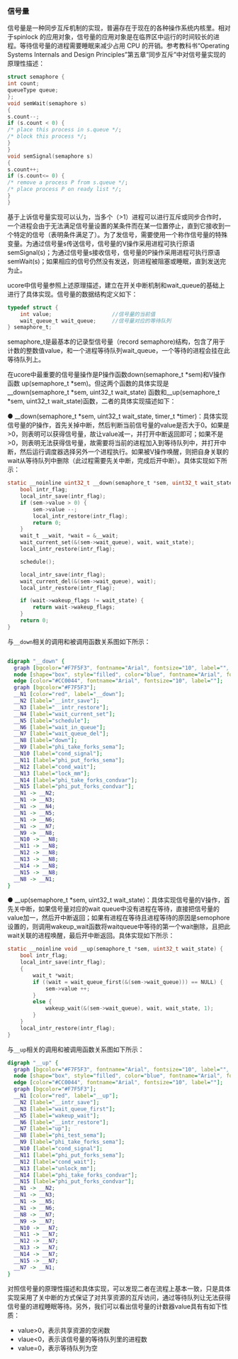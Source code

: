 ### 信号量 

信号量是一种同步互斥机制的实现，普遍存在于现在的各种操作系统内核里。相对于spinlock
的应用对象，信号量的应用对象是在临界区中运行的时间较长的进程。等待信号量的进程需要睡眠来减少占用
CPU 的开销。参考教科书“Operating Systems Internals and Design
Principles”第五章“同步互斥”中对信号量实现的原理性描述：

```c
struct semaphore {
int count;
queueType queue;
};
void semWait(semaphore s)
{
s.count--;
if (s.count < 0) {
/* place this process in s.queue */;
/* block this process */;
}
}
void semSignal(semaphore s)
{
s.count++;
if (s.count<= 0) {
/* remove a process P from s.queue */;
/* place process P on ready list */;
}
}
```

基于上诉信号量实现可以认为，当多个（\>1）进程可以进行互斥或同步合作时，一个进程会由于无法满足信号量设置的某条件而在某一位置停止，直到它接收到一个特定的信号（表明条件满足了）。为了发信号，需要使用一个称作信号量的特殊变量。为通过信号量s传送信号，信号量的V操作采用进程可执行原语semSignal(s)；为通过信号量s接收信号，信号量的P操作采用进程可执行原语semWait(s)；如果相应的信号仍然没有发送，则进程被阻塞或睡眠，直到发送完为止。

ucore中信号量参照上述原理描述，建立在开关中断机制和wait_queue的基础上进行了具体实现。信号量的数据结构定义如下：

```c
typedef struct {
    int value;                   //信号量的当前值
    wait_queue_t wait_queue;     //信号量对应的等待队列
} semaphore_t;
```

semaphore\_t是最基本的记录型信号量（record
semaphore)结构，包含了用于计数的整数值value，和一个进程等待队列wait\_queue，一个等待的进程会挂在此等待队列上。

在ucore中最重要的信号量操作是P操作函数down(semaphore\_t \*sem)和V操作函数 up(semaphore\_t \*sem)。但这两个函数的具体实现是\_\_down(semaphore\_t \*sem, uint32\_t wait\_state) 函数和\_\_up(semaphore\_t \*sem, uint32\_t wait\_state)函数，二者的具体实现描述如下：

● \_\_down(semaphore\_t \*sem, uint32\_t wait\_state, timer\_t \*timer)：具体实现信号量的P操作，首先关掉中断，然后判断当前信号量的value是否大于0。如果是\>0，则表明可以获得信号量，故让value减一，并打开中断返回即可；如果不是\>0，则表明无法获得信号量，故需要将当前的进程加入到等待队列中，并打开中断，然后运行调度器选择另外一个进程执行。如果被V操作唤醒，则把自身关联的wait从等待队列中删除（此过程需要先关中断，完成后开中断）。具体实现如下所示：

```c
static __noinline uint32_t __down(semaphore_t *sem, uint32_t wait_state) {
    bool intr_flag;
    local_intr_save(intr_flag);
    if (sem->value > 0) {
        sem->value --;
        local_intr_restore(intr_flag);
        return 0;
    }
    wait_t __wait, *wait = &__wait;
    wait_current_set(&(sem->wait_queue), wait, wait_state);
    local_intr_restore(intr_flag);

    schedule();

    local_intr_save(intr_flag);
    wait_current_del(&(sem->wait_queue), wait);
    local_intr_restore(intr_flag);

    if (wait->wakeup_flags != wait_state) {
        return wait->wakeup_flags;
    }
    return 0;
}
```

与`__down`相关的调用和被调用函数关系图如下所示：

```dot

digraph "__down" {
  graph [bgcolor="#F7F5F3", fontname="Arial", fontsize="10", label="", rankdir="LR"];
  node [shape="box", style="filled", color="blue", fontname="Arial", fontsize="10", fillcolor="white", label=""];
  edge [color="#CC0044", fontname="Arial", fontsize="10", label=""];
  graph [bgcolor="#F7F5F3"];
  __N1 [color="red", label="__down"];
  __N2 [label="__intr_save"];
  __N3 [label="__intr_restore"];
  __N4 [label="wait_current_set"];
  __N5 [label="schedule"];
  __N6 [label="wait_in_queue"];
  __N7 [label="wait_queue_del"];
  __N8 [label="down"];
  __N9 [label="phi_take_forks_sema"];
  __N10 [label="cond_signal"];
  __N11 [label="phi_put_forks_sema"];
  __N12 [label="cond_wait"];
  __N13 [label="lock_mm"];
  __N14 [label="phi_take_forks_condvar"];
  __N15 [label="phi_put_forks_condvar"];
  __N1 -> __N2;
  __N1 -> __N3;
  __N1 -> __N4;
  __N1 -> __N5;
  __N1 -> __N6;
  __N1 -> __N7;
  __N9 -> __N8;
  __N10 -> __N8;
  __N11 -> __N8;
  __N12 -> __N8;
  __N13 -> __N8;
  __N14 -> __N8;
  __N15 -> __N8;
  __N8 -> __N1;
}
```

● \_\_up(semaphore\_t \*sem, uint32\_t
wait\_state)：具体实现信号量的V操作，首先关中断，如果信号量对应的wait
queue中没有进程在等待，直接把信号量的value加一，然后开中断返回；如果有进程在等待且进程等待的原因是semophore设置的，则调用wakeup\_wait函数将waitqueue中等待的第一个wait删除，且把此wait关联的进程唤醒，最后开中断返回。具体实现如下所示：

```c
static __noinline void __up(semaphore_t *sem, uint32_t wait_state) {
    bool intr_flag;
    local_intr_save(intr_flag);
    {
        wait_t *wait;
        if ((wait = wait_queue_first(&(sem->wait_queue))) == NULL) {
            sem->value ++;
        }
        else {
            wakeup_wait(&(sem->wait_queue), wait, wait_state, 1);
        }
    }
    local_intr_restore(intr_flag);
}
```

与`__up`相关的调用和被调用函数关系图如下所示：

```dot
digraph "__up" {
  graph [bgcolor="#F7F5F3", fontname="Arial", fontsize="10", label="", rankdir="LR"];
  node [shape="box", style="filled", color="blue", fontname="Arial", fontsize="10", fillcolor="white", label=""];
  edge [color="#CC0044", fontname="Arial", fontsize="10", label=""];
  graph [bgcolor="#F7F5F3"];
  __N1 [color="red", label="__up"];
  __N2 [label="__intr_save"];
  __N3 [label="wait_queue_first"];
  __N5 [label="wakeup_wait"];
  __N6 [label="__intr_restore"];
  __N7 [label="up"];
  __N8 [label="phi_test_sema"];
  __N9 [label="phi_take_forks_sema"];
  __N10 [label="cond_signal"];
  __N11 [label="phi_put_forks_sema"];
  __N12 [label="cond_wait"];
  __N13 [label="unlock_mm"];
  __N14 [label="phi_take_forks_condvar"];
  __N15 [label="phi_put_forks_condvar"];
  __N1 -> __N2;
  __N1 -> __N3;
  __N1 -> __N5;
  __N1 -> __N6;
  __N8 -> __N7;
  __N9 -> __N7;
  __N10 -> __N7;
  __N11 -> __N7;
  __N12 -> __N7;
  __N13 -> __N7;
  __N14 -> __N7;
  __N15 -> __N7;
  __N7 -> __N1;
}

```

对照信号量的原理性描述和具体实现，可以发现二者在流程上基本一致，只是具体实现采用了关中断的方式保证了对共享资源的互斥访问，通过等待队列让无法获得信号量的进程睡眠等待。另外，我们可以看出信号量的计数器value具有有如下性质：

* value\>0，表示共享资源的空闲数
* vlaue<0，表示该信号量的等待队列里的进程数
* value=0，表示等待队列为空
